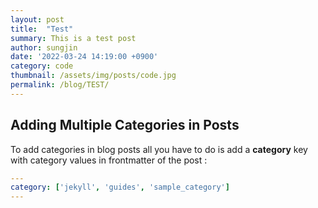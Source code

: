 ```yaml
---
layout: post
title:  "Test"
summary: This is a test post 
author: sungjin
date: '2022-03-24 14:19:00 +0900'
category: code
thumbnail: /assets/img/posts/code.jpg
permalink: /blog/TEST/
---
```


## Adding Multiple Categories in Posts

To add categories in blog posts all you have to do is add a **category** key with category values in frontmatter of the post :

```yml
---
category: ['jekyll', 'guides', 'sample_category']
---
```